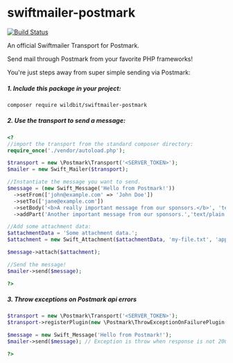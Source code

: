 # swiftmailer-postmark 
[![Build Status](https://travis-ci.org/wildbit/swiftmailer-postmark.svg?branch=master)](https://travis-ci.org/wildbit/swiftmailer-postmark)

An official Swiftmailer Transport for Postmark.

Send mail through Postmark from your favorite PHP frameworks!

You're just steps away from super simple sending via Postmark:

##### 1. Include this package in your project:

```bash
composer require wildbit/swiftmailer-postmark
```
##### 2. Use the transport to send a message:

```php
<?
//import the transport from the standard composer directory:
require_once('./vendor/autoload.php');

$transport = new \Postmark\Transport('<SERVER_TOKEN>');
$mailer = new Swift_Mailer($transport);

//Instantiate the message you want to send.
$message = (new Swift_Message('Hello from Postmark!'))
  ->setFrom(['john@example.com' => 'John Doe'])
  ->setTo(['jane@example.com'])
  ->setBody('<b>A really important message from our sponsors.</b>', 'text/html')
  ->addPart('Another important message from our sponsors.','text/plain');

//Add some attachment data:
$attachmentData = 'Some attachment data.';
$attachment = new Swift_Attachment($attachmentData, 'my-file.txt', 'application/octet-stream');

$message->attach($attachment);

//Send the message!
$mailer->send($message);

?>
```

##### 3. Throw exceptions on Postmark api errors

```php
$transport = new \Postmark\Transport('<SERVER_TOKEN>');
$transport->registerPlugin(new \Postmark\ThrowExceptionOnFailurePlugin());

$message = new Swift_Message('Hello from Postmark!');
$mailer->send($message); // Exception is throw when response is not 200

?>
```
